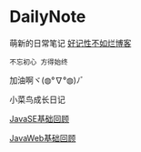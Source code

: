 # DailyNote
萌新的日常笔记
[好记性不如烂博客](http://www.lixueduan.com)

`不忘初心 方得始终` 

加油啊ヾ(◍°∇°◍)ﾉﾞ

小菜鸟成长日记

[JavaSE基础回顾]()



[JavaWeb基础回顾]()


